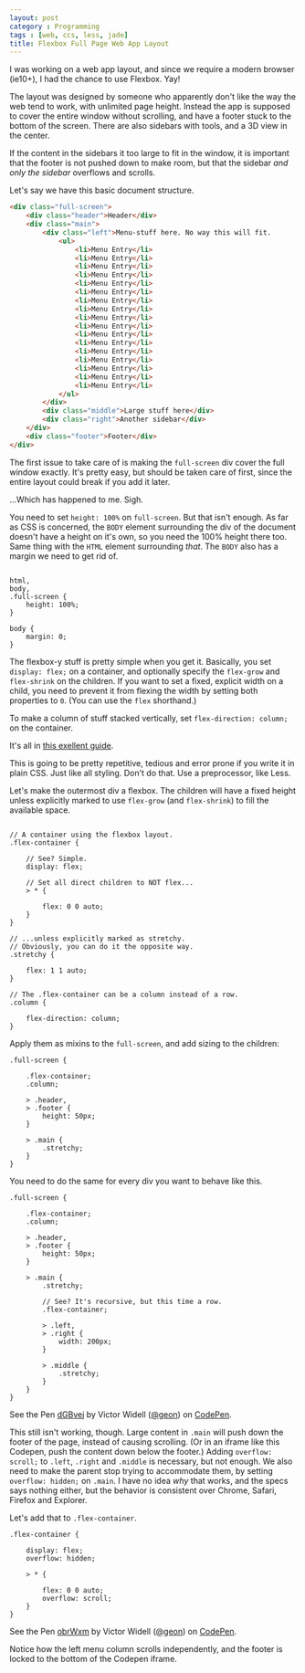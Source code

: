 ```yaml
---
layout: post
category : Programming
tags : [web, ccs, less, jade]
title: Flexbox Full Page Web App Layout
---
```



I was working on a web app layout, and since we require a modern browser (ie10+), I had the chance to use Flexbox. Yay!

The layout was designed by someone who apparently don't like the way the web tend to work, with unlimited page height. Instead the app is supposed to cover the entire window without scrolling, and have a footer stuck to the bottom of the screen. There are also sidebars with tools, and a 3D view in the center.

If the content in the sidebars it too large to fit in the window, it is important that the footer is not pushed down to make room, but that the sidebar *and only the sidebar* overflows and scrolls.

Let's say we have this basic document structure.

```html
<div class="full-screen">
	<div class="header">Header</div>
	<div class="main">
		<div class="left">Menu-stuff here. No way this will fit.
			<ul>
				<li>Menu Entry</li>
				<li>Menu Entry</li>
				<li>Menu Entry</li>
				<li>Menu Entry</li>
				<li>Menu Entry</li>
				<li>Menu Entry</li>
				<li>Menu Entry</li>
				<li>Menu Entry</li>
				<li>Menu Entry</li>
				<li>Menu Entry</li>
				<li>Menu Entry</li>
				<li>Menu Entry</li>
				<li>Menu Entry</li>
				<li>Menu Entry</li>
				<li>Menu Entry</li>
				<li>Menu Entry</li>
				<li>Menu Entry</li>
			</ul>
		</div>
		<div class="middle">Large stuff here</div>
		<div class="right">Another sidebar</div>
	</div>
	<div class="footer">Footer</div>
</div>
```

The first issue to take care of is making the `full-screen` div cover the full window exactly. It's pretty easy, but should be taken care of first, since the entire layout could break if you add it later.

...Which has happened to me. Sigh.

You need to set `height: 100%` on `full-screen`. But that isn't enough. As far as CSS is concerned, the `BODY` element surrounding the div of the document doesn't have a height on it's own, so you need the 100% height there too. Same thing with the `HTML` element surrounding *that*. The `BODY` also has a margin we need to get rid of.

```less

html,
body,
.full-screen {
	height: 100%;
}

body {
	margin: 0;
}
```

The flexbox-y stuff is pretty simple when you get it. Basically, you set `display: flex;` on a container, and optionally specify the `flex-grow` and `flex-shrink` on the children. If you want to set a fixed, explicit width on a child, you need to prevent it from flexing the width by setting both properties to `0`. (You can use the `flex` shorthand.)

To make a column of stuff stacked vertically, set `flex-direction: column;` on the container.

It's all in [this exellent guide](https://css-tricks.com/snippets/css/a-guide-to-flexbox/).

This is going to be pretty repetitive, tedious and error prone if you write it in plain CSS. Just like all styling. Don't do that. Use a preprocessor, like Less.

Let's make the outermost div a flexbox. The children will have a fixed height unless explicitly marked to use `flex-grow` (and `flex-shrink`) to fill the available space.

```less

// A container using the flexbox layout.
.flex-container {

	// See? Simple.
	display: flex;

	// Set all direct children to NOT flex...
	> * {

		flex: 0 0 auto;			
	}  
}

// ...unless explicitly marked as stretchy.
// Obviously, you can do it the opposite way.
.stretchy {
	
	flex: 1 1 auto;
}

// The .flex-container can be a column instead of a row.
.column {

	flex-direction: column;
}
```

Apply them as mixins to the `full-screen`, and add sizing to the children:

```less
.full-screen {
	
	.flex-container;
	.column;
	
	> .header,
	> .footer {
		height: 50px;
	}

	> .main {
		.stretchy;
	}
}
```

You need to do the same for every div you want to behave like this.

```less
.full-screen {
	
	.flex-container;
	.column;
	
	> .header,
	> .footer {
		height: 50px;
	}

	> .main {
		.stretchy;

		// See? It's recursive, but this time a row.
		.flex-container;

		> .left,
		> .right {
			width: 200px;
		}

		> .middle {
			.stretchy;
		}
	}
}
```

<p data-height="268" data-theme-id="0" data-slug-hash="dGBvej" data-default-tab="result" data-user="geon" class='codepen'>See the Pen <a href='http://codepen.io/geon/pen/dGBvej/'>dGBvej</a> by Victor Widell (<a href='http://codepen.io/geon'>@geon</a>) on <a href='http://codepen.io'>CodePen</a>.</p>

This still isn't working, though. Large content in `.main` will push down the footer of the page, instead of causing scrolling. (Or in an iframe like this Codepen, push the content down below the footer.) Adding `overflow: scroll;` to `.left`, `.right` and `.middle` is necessary, but not enough. We also need to make the parent stop trying to accommodate them, by setting `overflow: hidden;` on `.main`. I have no idea *why* that works, and the specs says nothing either, but the behavior is consistent over Chrome, Safari, Firefox and Explorer.

Let's add that to `.flex-container`.

```less
.flex-container {

	display: flex;
	overflow: hidden;

	> * {

		flex: 0 0 auto;			
		overflow: scroll;
	}
}
```

<p data-height="268" data-theme-id="0" data-slug-hash="obrWxm" data-default-tab="result" data-user="geon" class='codepen'>See the Pen <a href='http://codepen.io/geon/pen/obrWxm/'>obrWxm</a> by Victor Widell (<a href='http://codepen.io/geon'>@geon</a>) on <a href='http://codepen.io'>CodePen</a>.</p>

Notice how the left menu column scrolls independently, and the footer is locked to the bottom of the Codepen iframe.




<script async src="//assets.codepen.io/assets/embed/ei.js"></script>
